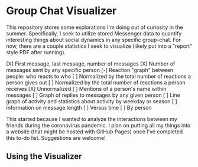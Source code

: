 # Group Chat Visualizer

This repository stores some explorations I'm doing out of curiosity in the summer.
Specifically, I seek to utilize stored Messenger data to quantify interesting things
about social dynamics in any specific group-chat. For now, there are a couple statistics
I seek to visualize (likely put into a "report" style PDF after running).

 [X] First message, last message, number of messages
 [X] Number of messages sent by any specific person
 [-] Reaction "graph" between people: who reacts to who
    [ ] Normalized by the total number of reactions a person gives out
    [ ] Normalized by the total number of reactions a person receives
    [X] Unnormalized
 [ ] Mentions of a person's name within messages
 [ ] Graph of replies to messages by any given person
 [ ] Line graph of activity and statistics about activity by weekday or season
 [ ] Information on message length
    [ ] Versus time 
    [ ] By person

This started because I wanted to analyze the interactions between my friends during
the coronavirus pandemic. I plan on putting all my things into a website (that might
be hosted with GitHub Pages) once I've completed this to-do list. Suggestions are welcome!

## Using the Visualizer
